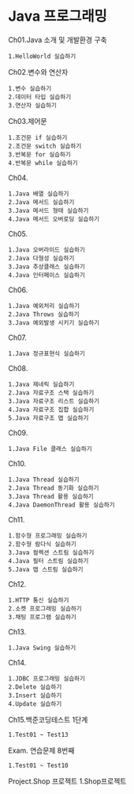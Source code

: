 # Java 프로그래밍
Ch01.Java 소개 및 개발환경 구축

    1.HelloWorld 실습하기

Ch02.변수와 연산자

    1.변수 실습하기
    2.데이터 타입 실습하기
    3.연산자 실습하기

Ch03.제어문

    1.조건문 if 실습하기
    2.조건문 switch 실습하기
    3.반복문 for 실습하기
    4.반복문 while 실습하기

Ch04.    

    1.Java 배열 실습하기
    2.Java 메서드 실습하기
    3.Java 메서드 형태 실습하기
    4.Java 메서드 오버로딩 실습하기 

Ch05.

    1.Java 오버라이드 실습하기
    2.Java 다형성 실습하기
    3.Java 추상클래스 실습하기
    4.Java 인터페이스 실습하기

Ch06.

    1.Java 예외처리 실습하기
    2.Java Throws 실습하기
    3.Java 예외발생 시키기 실습하기

Ch07.

    1.Java 정규표현식 실습하기

Ch08.

    1.Java 제네릭 실습하기
    2.Java 자료구조 스택 실습하기
    3.Java 자료구조 리스트 실습하기
    4.Java 자료구조 집합 실습하기
    5.Java 자료구조 맵 실습하기

Ch09.

    1.Java File 클래스 실습하기

Ch10.

    1.Java Thread 실습하기
    2.Java Thread 동기화 실습하기
    3.Java Thread 활용 실습하기
    4.Java DaemonThread 활용 실습하기

Ch11.

    1.함수형 프로그래밍 실습하기 
    2.함수형 람다식 실습하기 
    3.Java 컬렉션 스트림 실습하기
    4.Java 필터 스트림 실습하기
    5.Java 맵 스트림 실습하기

Ch12.

    1.HTTP 통신 실습하기
    2.소켓 프로그래밍 실습하기
    3.채팅 프로그램 실습하기

Ch13.

    1.Java Swing 실습하기 

Ch14.

    1.JDBC 프로그래밍 실습하기
    2.Delete 실습하기
    3.Insert 실습하기
    4.Update 실습하기

Ch15.백준코딩테스트 1단계

    1.Test01 ~ Test13
    
Exam. 연습문제 8번째

    1.Test01 ~ Test10

Project.Shop 프로젝트
    1.Shop프로젝트
    
